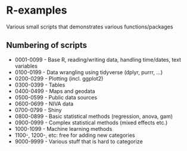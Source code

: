 # R-examples
Various small scripts that demonstrates various functions/packages

## Numbering of scripts

- 0001-0099 - Base R, reading/writing data, handling time/dates, text variables  
- 0100-0199 - Data wrangling using tidyverse (dplyr, purrr, ...)
- 0200-0299 - Plotting (incl. ggplot2) 
- 0300-0399 - Tables  
- 0400-0499 - Maps and geodata  
- 0500-0599 - Public data sources    
- 0600-0699 - NIVA data      
- 0700-0799 - Shiny        
- 0800-0899 - Basic statistical methods (regression, anova, gam)  
- 0900-0999 - Complex statistical methods (mixed effects etc.)
- 1000-1099 - Machine learning methods    
- 1100-, 1200-, etc: free for adding new categories  
- 9000-9999 - Various stuff that is hard to categorize
